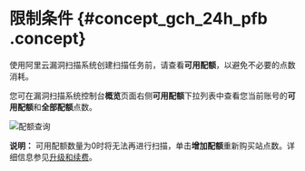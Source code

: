 # 限制条件 {#concept_gch_24h_pfb .concept}

使用阿里云漏洞扫描系统创建扫描任务前，请查看**可用配额**，以避免不必要的点数消耗。

您可在漏洞扫描系统控制台**概览**页面右侧**可用配额**下拉列表中查看您当前账号的**可用配额**和**全部配额**点数。

![配额查询](http://static-aliyun-doc.oss-cn-hangzhou.aliyuncs.com/assets/img/24618/156577752138575_zh-CN.png)

**说明：** 可用配额数量为0时将无法再进行扫描，单击**增加配额**重新购买站点数。详细信息参见[升级和续费](../../../../intl.zh-CN/产品定价/升级和续费.md#)。


